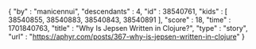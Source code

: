 {
  "by" : "manicennui",
  "descendants" : 4,
  "id" : 38540761,
  "kids" : [ 38540855, 38540883, 38540843, 38540891 ],
  "score" : 18,
  "time" : 1701840763,
  "title" : "Why Is Jepsen Written in Clojure?",
  "type" : "story",
  "url" : "https://aphyr.com/posts/367-why-is-jepsen-written-in-clojure"
}

